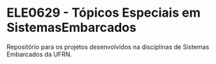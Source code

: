 # ELE0629 - Tópicos Especiais em SistemasEmbarcados

Repositório para os projetos desenvolvidos na disciplinas de Sistemas Embarcados da UFRN.
